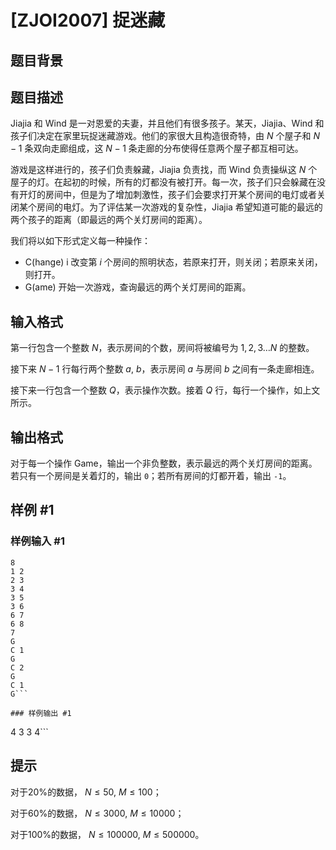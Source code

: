 # [ZJOI2007] 捉迷藏

## 题目背景



## 题目描述

Jiajia 和 Wind 是一对恩爱的夫妻，并且他们有很多孩子。某天，Jiajia、Wind 和孩子们决定在家里玩捉迷藏游戏。他们的家很大且构造很奇特，由 $N$ 个屋子和 $N-1$ 条双向走廊组成，这 $N-1$ 条走廊的分布使得任意两个屋子都互相可达。 


游戏是这样进行的，孩子们负责躲藏，Jiajia 负责找，而 Wind 负责操纵这 $N$ 个屋子的灯。在起初的时候，所有的灯都没有被打开。每一次，孩子们只会躲藏在没有开灯的房间中，但是为了增加刺激性，孩子们会要求打开某个房间的电灯或者关闭某个房间的电灯。为了评估某一次游戏的复杂性，Jiajia 希望知道可能的最远的两个孩子的距离（即最远的两个关灯房间的距离）。 

我们将以如下形式定义每一种操作： 

- C(hange) i 改变第 $i$ 个房间的照明状态，若原来打开，则关闭；若原来关闭，则打开。 
- G(ame) 开始一次游戏，查询最远的两个关灯房间的距离。

## 输入格式

第一行包含一个整数 $N$，表示房间的个数，房间将被编号为 $1,2,3…N$ 的整数。

接下来 $N-1$ 行每行两个整数 $a$, $b$，表示房间 $a$ 与房间 $b$ 之间有一条走廊相连。

接下来一行包含一个整数 $Q$，表示操作次数。接着 $Q$ 行，每行一个操作，如上文所示。

## 输出格式

对于每一个操作 Game，输出一个非负整数，表示最远的两个关灯房间的距离。若只有一个房间是关着灯的，输出 `0`；若所有房间的灯都开着，输出 `-1`。

## 样例 #1

### 样例输入 #1
```
8
1 2
2 3
3 4
3 5
3 6
6 7
6 8
7
G
C 1
G
C 2
G
C 1
G```

### 样例输出 #1

```
4
3
3
4```

## 提示

对于$20\%$的数据， $N \leq 50$, $M\leq 100$； 

对于$60\%$的数据， $N \leq 3000$, $M \leq 10000$； 

对于$100\%$的数据， $N \leq 100000$, $M \leq 500000$。 

